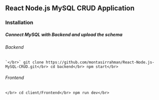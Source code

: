 ## React Node.js MySQL CRUD Application

### Installation

##### Connect MySQL with Backend and upload the schema

###### Backend
``
`</br>`
git clone https://github.com/montasirrahman/React-Node.js-MySQL-CRUD.git</br>
cd backend</br>
npm start</br>
``
###### Frontend
``
</br>
cd client/Frontend</br>
npm run dev</br>
``

